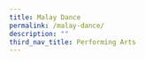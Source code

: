 ```yaml
---
title: Malay Dance
permalink: /malay-dance/
description: ""
third_nav_title: Performing Arts
---
```

